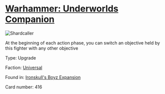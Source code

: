 # [Warhammer: Underworlds Companion](https://guidokessels.github.io/wh-underworlds)

  

![Shardcaller](https://warhammerunderworlds.com/wp-content/uploads/sites/6/2017/12/416_ENG-Shardcaller.png)

At the beginning of each action phase, you can switch an objective held by this fighter with any other objective

Type: Upgrade

Faction: [Universal](https://guidokessels.github.io/wh-underworlds/factions/universal.md)

Found in: [Ironskull's Boyz Expansion](https://guidokessels.github.io/wh-underworlds/locations/ironskulls-boyz-expansion.md)

Card number: 416
